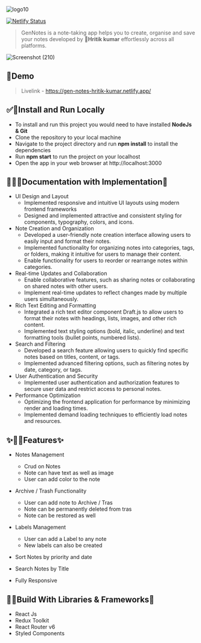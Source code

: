 ![logo10](https://user-images.githubusercontent.com/76046065/206905446-e0addf98-c603-4b04-ba48-4f849a55d782.png)

[![Netlify Status](https://api.netlify.com/api/v1/badges/7faaf9f3-33ff-4a27-ac63-4864447a0bef/deploy-status)](https://app.netlify.com/sites/gen-notes-hritik-kumar/deploys)

> GenNotes is a note-taking app helps you to create, organise and save your notes developed by 💖**Hritik kumar** 
effortlessly across all platforms.

![Screenshot (210)](https://github.com/hritik-6918/GenNotes/assets/83581212/18275f42-2632-480b-869c-78a560b46e53)

## 🚀Demo 
> Livelink - https://gen-notes-hritik-kumar.netlify.app/

## ✅🎉Install and Run Locally

- To install and run this project you would need to have installed **NodeJs & Git**
- Clone the repository to your local machine
- Navigate to the project directory and run **npm install** to install the dependencies
- Run **npm start** to run the project on your localhost
- Open the app in your web browser at http://localhost:3000

## 🚀📝📌Documentation with Implementation📌

- UI Design and Layout
  - Implemented responsive and intuitive UI layouts using modern frontend frameworks
  - Designed and implemented attractive and consistent styling for components, typography, colors, and icons.
- Note Creation and Organization
  - Developed a user-friendly note creation interface allowing users to easily input and format their notes.
  - Implemented functionality for organizing notes into categories, tags, or folders, making it intuitive for users to manage their content.
  - Enable functionality for users to reorder or rearrange notes within categories.
- Real-time Updates and Collaboration
  - Enable collaborative features, such as sharing notes or collaborating on shared notes with other users.
  - Implement real-time updates to reflect changes made by multiple users simultaneously.
- Rich Text Editing and Formatting
  - Integrated a rich text editor component Draft.js to allow users to format their notes with headings, lists, images, and other rich content.
  - Implemented text styling options (bold, italic, underline) and text formatting tools (bullet points, numbered lists).
- Search and Filtering
  - Developed a search feature allowing users to quickly find specific notes based on titles, content, or tags.
  - Implemented advanced filtering options, such as filtering notes by date, category, or tags.
- User Authentication and Security
  - Implemented user authentication and authorization features to secure user data and restrict access to personal notes.
- Performance Optimization
  - Optimizing the frontend application for performance by minimizing render and loading times.
  - Implemented demand loading techniques to efficiently load notes and resources.

## ✨💖📝Features✨

- Notes Management

  - Crud on Notes
  - Note can have text as well as image
  - User can add color to the note

- Archive / Trash Functionality

  - User can add note to Archive / Tras
  - Note can be permanently deleted from tras
  - Note can be restored as well

- Labels Management

  - User can add a Label to any note
  - New labels can also be created

- Sort Notes by priority and date
- Search Notes by Title
- Fully Responsive

## 📝🎯Build With Libraries & Frameworks🎯

- React Js
- Redux Toolkit
- React Router v6
- Styled Components
